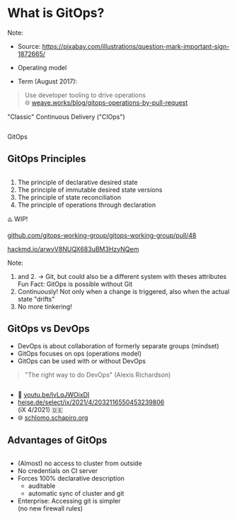 <!-- .slide: data-background-image="images/questionmarks.jpg"  -->
# What is GitOps?

Note:
* Source: https://pixabay.com/illustrations/question-mark-important-sign-1872665/



* Operating model  
* Term (August 2017):

> Use developer tooling to drive operations  
🌐 [weave.works/blog/gitops-operations-by-pull-request](https://weave.works/blog/gitops-operations-by-pull-request)



"Classic" Continuous Delivery ("CIOps")

<img data-src="images/cicd.svg" width="60%"/>

<p class="fragment">
GitOps
<br/>
<img data-src="images/gitops-simple.svg" width="60%" />

</p>



## GitOps Principles

[<img data-src="images/gitops-wg.png" width="15%;" style="border-radius: 50%" class="floatRight"/>](https://github.com/gitops-working-group)

1. The principle of declarative desired state
2. The principle of immutable desired state versions
3. The principle of state reconciliation
4. The principle of operations through declaration

♨️ WIP!

<i class='fab fa-github'></i> [github.com/gitops-working-group/gitops-working-group/pull/48](https://github.com/gitops-working-group/gitops-working-group/pull/48)

<i class="fas fa-file-alt"></i> [hackmd.io/arwvV8NUQX683uBM3HzyNQem](hackmd.io/arwvV8NUQX683uBM3HzyNQem)

Note:
1. and 2. -> Git, but could also be a different system with theses attributes
   Fun Fact: GitOps is possible without Git
3. Continuously! Not only when a change is triggered, also when the actual state "drifts"
4. No more tinkering!



## GitOps vs DevOps

* DevOps is about collaboration of formerly separate groups (mindset)
* GitOps focuses on ops (operations model)
* GitOps can be used with or without DevOps 



> "The right way to do DevOps" (Alexis Richardson)  
 
<img data-src="images/gitops-map.svg" width="40%" />

<span style="font-size: 20px;"><ul>
<li>🎥 <a href="https://youtu.be/lvLqJWOixDI">youtu.be/lvLqJWOixDI</a></li>
<li><i class="fas fa-newspaper"></i> <a href="https://www.heise.de/select/ix/2021/4/2032116550453239806">heise.de/select/ix/2021/4/2032116550453239806</a><br/> 
(iX 4/2021) 🇩🇪</li>
<li>🌐 <a href="https://schlomo.schapiro.org">schlomo.schapiro.org</a></li>
</ul></span>



## Advantages of GitOps
<!-- .slide: style="font-size: 0.9em;"  -->

<img data-src="images/gitops-simple.svg" width="34%" class="floatRight"/>

* (Almost) no access to cluster from outside
* No credentials on CI server
* Forces 100% declarative description 
  * auditable
  * automatic sync of cluster and git 
* Enterprise: Accessing git is simpler  
  (no new firewall rules)